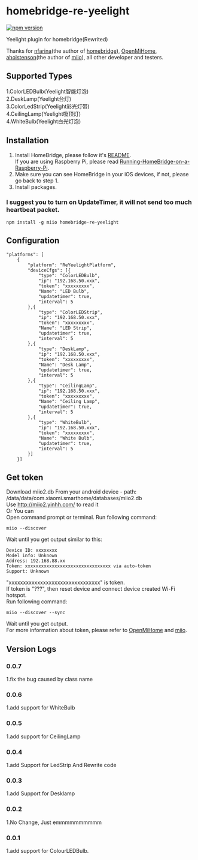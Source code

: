 # homebridge-re-yeelight
[![npm version](https://badge.fury.io/js/homebridge-re-yeelight.svg)](https://badge.fury.io/js/homebridge-re-yeelight)

Yeelight plugin for homebridge(Rewrited)   
   
Thanks for [nfarina](https://github.com/nfarina)(the author of [homebridge](https://github.com/nfarina/homebridge)), [OpenMiHome](https://github.com/OpenMiHome/mihome-binary-protocol), [aholstenson](https://github.com/aholstenson)(the author of [miio](https://github.com/aholstenson/miio)), all other developer and testers.   

## Supported Types
1.ColorLEDBulb(Yeelight智能灯泡)  
2.DeskLamp(Yeelight台灯)  
3.ColorLedStrip(Yeelight彩光灯带)  
4.CeilingLamp(Yeelight吸顶灯)  
4.WhiteBulb(Yeelight白光灯泡)  

## Installation
1. Install HomeBridge, please follow it's [README](https://github.com/nfarina/homebridge/blob/master/README.md).   
If you are using Raspberry Pi, please read [Running-HomeBridge-on-a-Raspberry-Pi](https://github.com/nfarina/homebridge/wiki/Running-HomeBridge-on-a-Raspberry-Pi).   
2. Make sure you can see HomeBridge in your iOS devices, if not, please go back to step 1.   
3. Install packages.   

### I suggest you to turn on UpdateTimer, it will not send too much heartbeat packet.
```
npm install -g miio homebridge-re-yeelight
```
## Configuration
```
"platforms": [
    {
        "platform": "ReYeelightPlatform",
        "deviceCfgs": [{
            "type": "ColorLEDBulb",
            "ip": "192.168.50.xxx",
            "token": "xxxxxxxxx",
            "Name": "LED Bulb",
            "updatetimer": true,
            "interval": 5
        },{
            "type": "ColorLEDStrip",
            "ip": "192.168.50.xxx",
            "token": "xxxxxxxxx",
            "Name": "LED Strip",
            "updatetimer": true,
            "interval": 5
        },{
            "type": "DeskLamp",
            "ip": "192.168.50.xxx",
            "token": "xxxxxxxxx",
            "Name": "Desk Lamp",
            "updatetimer": true,
            "interval": 5
        },{
            "type": "CeilingLamp",
            "ip": "192.168.50.xxx",
            "token": "xxxxxxxxx",
            "Name": "Ceiling Lamp",
            "updatetimer": true,
            "interval": 5
        },{
            "type": "WhiteBulb",
            "ip": "192.168.50.xxx",
            "token": "xxxxxxxxx",
            "Name": "White Bulb",
            "updatetimer": true,
            "interval": 5
        }]
    }]
```
## Get token
Download miio2.db From your android device - path: /data/data/com.xiaomi.smarthome/databases/miio2.db  
Use http://miio2.yinhh.com/ to read it  
Or You can  
Open command prompt or terminal. Run following command:
```
miio --discover
```
Wait until you get output similar to this:
```
Device ID: xxxxxxxx   
Model info: Unknown   
Address: 192.168.88.xx   
Token: xxxxxxxxxxxxxxxxxxxxxxxxxxxxxxxx via auto-token   
Support: Unknown   
```
"xxxxxxxxxxxxxxxxxxxxxxxxxxxxxxxx" is token.   
If token is "???", then reset device and connect device created Wi-Fi hotspot.   
Run following command:   
```
miio --discover --sync
```
Wait until you get output.   
For more information about token, please refer to [OpenMiHome](https://github.com/OpenMiHome/mihome-binary-protocol) and [miio](https://github.com/aholstenson/miio).   
## Version Logs 
### 0.0.7
1.fix the bug caused by class name
### 0.0.6
1.add support for WhiteBulb
### 0.0.5
1.add support for CeilingLamp
### 0.0.4
1.add Support for LedStrip And Rewrite code
### 0.0.3
1.add Support for Desklamp
### 0.0.2
1.No Change, Just emmmmmmmmmm
### 0.0.1
1.add support for ColourLEDBulb.
